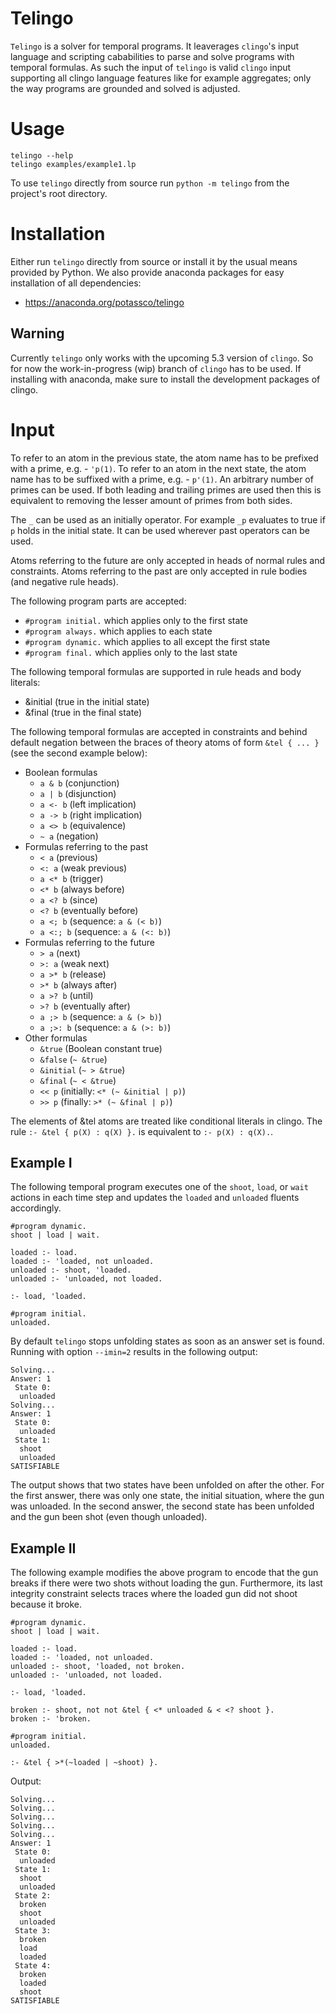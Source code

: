 # Telingo

`Telingo` is a solver for temporal programs. It leaverages `clingo`'s input
language and scripting cababilities to parse and solve programs with temporal
formulas. As such the input of `telingo` is valid `clingo` input supporting all
clingo language features like for example aggregates; only the way programs are
grounded and solved is adjusted.

# Usage

```
telingo --help
telingo examples/example1.lp
```

To use `telingo` directly from source run `python -m telingo` from the
project's root directory.

# Installation

Either run `telingo` directly from source or install it by the usual means
provided by Python.  We also provide anaconda packages for easy installation of
all dependencies:

- <https://anaconda.org/potassco/telingo>

## Warning

Currently `telingo` only works with the upcoming 5.3 version of `clingo`. So
for now the work-in-progress (wip) branch of `clingo` has to be used. If
installing with anaconda, make sure to install the development packages of
clingo.

# Input

To refer to an atom in the previous state, the atom name has to be prefixed
with a prime, e.g. - `'p(1)`. To refer to an atom in the next state, the atom
name has to be suffixed with a prime, e.g. - `p'(1)`. An arbitrary number of
primes can be used. If both leading and trailing primes are used then this is
equivalent to removing the lesser amount of primes from both sides.

The `_` can be used as an initially operator. For example `_p` evaluates to
true if `p` holds in the initial state. It can be used wherever past operators
can be used.

Atoms referring to the future are only accepted in heads of normal rules and
constraints. Atoms referring to the past are only accepted in rule bodies (and
negative rule heads).

The following program parts are accepted:

- `#program initial.` which applies only to the first state
- `#program always.` which applies to each state
- `#program dynamic.` which applies to all except the first state
- `#program final.` which applies only to the last state

The following temporal formulas are supported in rule heads and body literals:
- &initial (true in the initial state)
- &final (true in the final state)

The following temporal formulas are accepted in constraints and behind default
negation between the braces of theory atoms of form `&tel { ... }` (see the
second example below):

- Boolean formulas
  - `a & b` (conjunction)
  - `a | b` (disjunction)
  - `a <- b` (left implication)
  - `a -> b` (right implication)
  - `a <> b` (equivalence)
  - `~ a` (negation)
- Formulas referring to the past
  - `< a` (previous)
  - `<: a` (weak previous)
  - `a <* b` (trigger)
  - `<* b` (always before)
  - `a <? b` (since)
  - `<? b` (eventually before)
  - `a <; b` (sequence: `a & (< b)`)
  - `a <:; b` (sequence: `a & (<: b)`)
- Formulas referring to the future
  - `> a` (next)
  - `>: a` (weak next)
  - `a >* b` (release)
  - `>* b` (always after)
  - `a >? b` (until)
  - `>? b` (eventually after)
  - `a ;> b` (sequence: `a & (> b)`)
  - `a ;>: b` (sequence: `a & (>: b)`)
- Other formulas
  - `&true` (Boolean constant true)
  - `&false` (`~ &true`)
  - `&initial` (`~ > &true`)
  - `&final` (`~ < &true`)
  - `<< p` (initially: `<* (~ &initial | p)`)
  - `>> p` (finally: `>* (~ &final | p)`)

The elements of &tel atoms are treated like conditional literals in clingo.
The rule `:- &tel { p(X) : q(X) }.` is equivalent to `:- p(X) : q(X).`.

## Example I

The following temporal program executes one of the `shoot`, `load`, or `wait`
actions in each time step and updates the `loaded` and `unloaded` fluents
accordingly.

```
#program dynamic.
shoot | load | wait.

loaded :- load.
loaded :- 'loaded, not unloaded.
unloaded :- shoot, 'loaded.
unloaded :- 'unloaded, not loaded.

:- load, 'loaded.

#program initial.
unloaded.
```

By default `telingo` stops unfolding states as soon as an answer set is found.
Running with option `--imin=2` results in the following output:

```
Solving...
Answer: 1
 State 0:
  unloaded
Solving...
Answer: 1
 State 0:
  unloaded
 State 1:
  shoot
  unloaded
SATISFIABLE
```

The output shows that two states have been unfolded on after the other. For the
first answer, there was only one state, the initial situation, where the gun
was unloaded. In the second answer, the second state has been unfolded and the
gun been shot (even though unloaded).

## Example II

The following example modifies the above program to encode that the gun breaks
if there were two shots without loading the gun. Furthermore, its last
integrity constraint selects traces where the loaded gun did not shoot because
it broke.

```
#program dynamic.
shoot | load | wait.

loaded :- load.
loaded :- 'loaded, not unloaded.
unloaded :- shoot, 'loaded, not broken.
unloaded :- 'unloaded, not loaded.

:- load, 'loaded.

broken :- shoot, not not &tel { <* unloaded & < <? shoot }.
broken :- 'broken.

#program initial.
unloaded.

:- &tel { >*(~loaded | ~shoot) }.
```

Output:

```
Solving...
Solving...
Solving...
Solving...
Solving...
Answer: 1
 State 0:
  unloaded
 State 1:
  shoot
  unloaded
 State 2:
  broken
  shoot
  unloaded
 State 3:
  broken
  load
  loaded
 State 4:
  broken
  loaded
  shoot
SATISFIABLE
```
